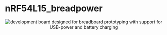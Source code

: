 # nRF54L15_breadpower  

<p align="center">
  <img src="meta/brd.png" alt="development board designed for breadboard prototyping with support for USB-power and battery charging">
</p>


